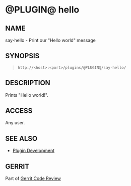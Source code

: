 @PLUGIN@ hello
=====================

NAME
----
say-hello - Print our "Hello world" message

SYNOPSIS
--------
>     http://<host>:<port>/plugins/@PLUGIN@/say-hello/

DESCRIPTION
-----------
Prints "Hello world!".

ACCESS
------
Any user.

SEE ALSO
--------

* [Plugin Development](../../../Documentation/dev-plugins.html)

GERRIT
------
Part of [Gerrit Code Review](../../../Documentation/index.html)
